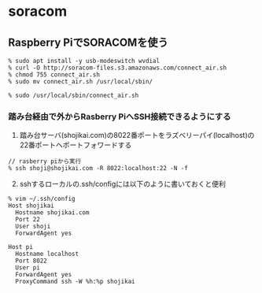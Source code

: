 # soracom

## Raspberry PiでSORACOMを使う

```
% sudo apt install -y usb-modeswitch wvdial
% curl -O http://soracom-files.s3.amazonaws.com/connect_air.sh
% chmod 755 connect_air.sh
% sudo mv connect_air.sh /usr/local/sbin/
```

```
% sudo /usr/local/sbin/connect_air.sh
```

### 踏み台経由で外からRasberry PiへSSH接続できるようにする

1. 踏み台サーバ(shojikai.com)の8022番ポートをラズベリーパイ(localhost)の22番ポートへポートフォワードする

```
// rasberry piから実行
% ssh shoji@shojikai.com -R 8022:localhost:22 -N -f
```

2. sshするローカルの.ssh/configには以下のように書いておくと便利

```
% vim ~/.ssh/config
Host shojikai
  Hostname shojikai.com
  Port 22
  User shoji
  ForwardAgent yes

Host pi
  Hostname localhost
  Port 8022
  User pi
  ForwardAgent yes
  ProxyCommand ssh -W %h:%p shojikai
```

